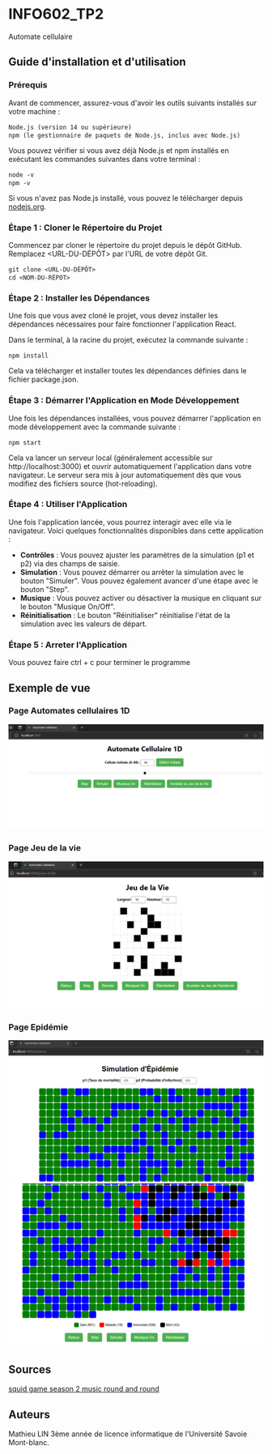 # INFO602_TP2
Automate cellulaire

## Guide d'installation et d'utilisation

### Prérequis 
Avant de commencer, assurez-vous d'avoir les outils suivants installés sur votre machine :

    Node.js (version 14 ou supérieure)
    npm (le gestionnaire de paquets de Node.js, inclus avec Node.js)

Vous pouvez vérifier si vous avez déjà Node.js et npm installés en exécutant les commandes suivantes dans votre terminal :

```aiignore
node -v
npm -v
```
Si vous n'avez pas Node.js installé, vous pouvez le télécharger depuis [nodejs.org](https://nodejs.org/).

### Étape 1 : Cloner le Répertoire du Projet

Commencez par cloner le répertoire du projet depuis le dépôt GitHub. Remplacez <URL-DU-DÉPÔT> par l'URL de votre dépôt Git.

```aiignore
git clone <URL-DU-DÉPÔT>
cd <NOM-DU-RÉPOT>
```

### Étape 2 : Installer les Dépendances

Une fois que vous avez cloné le projet, vous devez installer les dépendances nécessaires pour faire fonctionner l'application React.

Dans le terminal, à la racine du projet, exécutez la commande suivante :

```aiignore
npm install
```
Cela va télécharger et installer toutes les dépendances définies dans le fichier package.json.

### Étape 3 : Démarrer l'Application en Mode Développement
Une fois les dépendances installées, vous pouvez démarrer l'application en mode développement avec la commande suivante :

```aiignore
npm start
```
Cela va lancer un serveur local (généralement accessible sur http://localhost:3000) et ouvrir automatiquement l'application dans votre navigateur. Le serveur sera mis à jour automatiquement dès que vous modifiez des fichiers source (hot-reloading).

### Étape 4 : Utiliser l'Application
Une fois l'application lancée, vous pourrez interagir avec elle via le navigateur. Voici quelques fonctionnalités disponibles dans cette application :

- **Contrôles** : Vous pouvez ajuster les paramètres de la simulation (p1 et p2) via des champs de saisie.
- **Simulation** : Vous pouvez démarrer ou arrêter la simulation avec le bouton "Simuler". Vous pouvez également avancer d'une étape avec le bouton "Step".
- **Musique** : Vous pouvez activer ou désactiver la musique en cliquant sur le bouton "Musique On/Off".
- **Réinitialisation** : Le bouton "Réinitialiser" réinitialise l'état de la simulation avec les valeurs de départ.

### Étape 5 : Arreter l'Application

Vous pouvez faire ctrl + c pour terminer le programme 

## Exemple de vue 

### Page Automates cellulaires 1D
![](./automate/public/page1.png)

### Page Jeu de la vie
![](./automate/public/page2.png)
### Page Epidémie 
![](./automate/public/page3.png)
![](./automate/public/page4.png)
## Sources

[squid game season 2 music round and round](./automate/public/Mingle_Song_Squid_Game_Round_And_Round-653466.mp3)

## Auteurs

Mathieu LIN 3ème année de licence informatique de l'Université Savoie Mont-blanc.